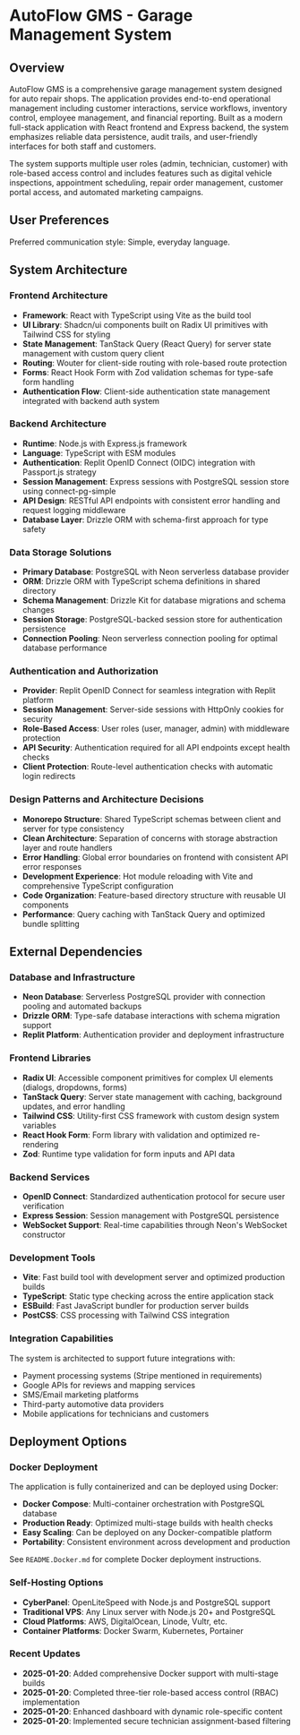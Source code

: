 # AutoFlow GMS - Garage Management System

## Overview

AutoFlow GMS is a comprehensive garage management system designed for auto repair shops. The application provides end-to-end operational management including customer interactions, service workflows, inventory control, employee management, and financial reporting. Built as a modern full-stack application with React frontend and Express backend, the system emphasizes reliable data persistence, audit trails, and user-friendly interfaces for both staff and customers.

The system supports multiple user roles (admin, technician, customer) with role-based access control and includes features such as digital vehicle inspections, appointment scheduling, repair order management, customer portal access, and automated marketing campaigns.

## User Preferences

Preferred communication style: Simple, everyday language.

## System Architecture

### Frontend Architecture
- **Framework**: React with TypeScript using Vite as the build tool
- **UI Library**: Shadcn/ui components built on Radix UI primitives with Tailwind CSS for styling
- **State Management**: TanStack Query (React Query) for server state management with custom query client
- **Routing**: Wouter for client-side routing with role-based route protection
- **Forms**: React Hook Form with Zod validation schemas for type-safe form handling
- **Authentication Flow**: Client-side authentication state management integrated with backend auth system

### Backend Architecture
- **Runtime**: Node.js with Express.js framework
- **Language**: TypeScript with ESM modules
- **Authentication**: Replit OpenID Connect (OIDC) integration with Passport.js strategy
- **Session Management**: Express sessions with PostgreSQL session store using connect-pg-simple
- **API Design**: RESTful API endpoints with consistent error handling and request logging middleware
- **Database Layer**: Drizzle ORM with schema-first approach for type safety

### Data Storage Solutions
- **Primary Database**: PostgreSQL with Neon serverless database provider
- **ORM**: Drizzle ORM with TypeScript schema definitions in shared directory
- **Schema Management**: Drizzle Kit for database migrations and schema changes
- **Session Storage**: PostgreSQL-backed session store for authentication persistence
- **Connection Pooling**: Neon serverless connection pooling for optimal database performance

### Authentication and Authorization
- **Provider**: Replit OpenID Connect for seamless integration with Replit platform
- **Session Management**: Server-side sessions with HttpOnly cookies for security
- **Role-Based Access**: User roles (user, manager, admin) with middleware protection
- **API Security**: Authentication required for all API endpoints except health checks
- **Client Protection**: Route-level authentication checks with automatic login redirects

### Design Patterns and Architecture Decisions
- **Monorepo Structure**: Shared TypeScript schemas between client and server for type consistency
- **Clean Architecture**: Separation of concerns with storage abstraction layer and route handlers
- **Error Handling**: Global error boundaries on frontend with consistent API error responses
- **Development Experience**: Hot module reloading with Vite and comprehensive TypeScript configuration
- **Code Organization**: Feature-based directory structure with reusable UI components
- **Performance**: Query caching with TanStack Query and optimized bundle splitting

## External Dependencies

### Database and Infrastructure
- **Neon Database**: Serverless PostgreSQL provider with connection pooling and automated backups
- **Drizzle ORM**: Type-safe database interactions with schema migration support
- **Replit Platform**: Authentication provider and deployment infrastructure

### Frontend Libraries
- **Radix UI**: Accessible component primitives for complex UI elements (dialogs, dropdowns, forms)
- **TanStack Query**: Server state management with caching, background updates, and error handling
- **Tailwind CSS**: Utility-first CSS framework with custom design system variables
- **React Hook Form**: Form library with validation and optimized re-rendering
- **Zod**: Runtime type validation for form inputs and API data

### Backend Services
- **OpenID Connect**: Standardized authentication protocol for secure user verification
- **Express Session**: Session management with PostgreSQL persistence
- **WebSocket Support**: Real-time capabilities through Neon's WebSocket constructor

### Development Tools
- **Vite**: Fast build tool with development server and optimized production builds
- **TypeScript**: Static type checking across the entire application stack
- **ESBuild**: Fast JavaScript bundler for production server builds
- **PostCSS**: CSS processing with Tailwind CSS integration

### Integration Capabilities
The system is architected to support future integrations with:
- Payment processing systems (Stripe mentioned in requirements)
- Google APIs for reviews and mapping services
- SMS/Email marketing platforms
- Third-party automotive data providers
- Mobile applications for technicians and customers

## Deployment Options

### Docker Deployment
The application is fully containerized and can be deployed using Docker:
- **Docker Compose**: Multi-container orchestration with PostgreSQL database
- **Production Ready**: Optimized multi-stage builds with health checks
- **Easy Scaling**: Can be deployed on any Docker-compatible platform
- **Portability**: Consistent environment across development and production

See `README.Docker.md` for complete Docker deployment instructions.

### Self-Hosting Options
- **CyberPanel**: OpenLiteSpeed with Node.js and PostgreSQL support
- **Traditional VPS**: Any Linux server with Node.js 20+ and PostgreSQL
- **Cloud Platforms**: AWS, DigitalOcean, Linode, Vultr, etc.
- **Container Platforms**: Docker Swarm, Kubernetes, Portainer

### Recent Updates
- **2025-01-20**: Added comprehensive Docker support with multi-stage builds
- **2025-01-20**: Completed three-tier role-based access control (RBAC) implementation
- **2025-01-20**: Enhanced dashboard with dynamic role-specific content
- **2025-01-20**: Implemented secure technician assignment-based filtering
